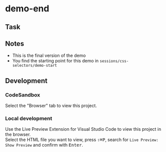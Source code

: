 # demo-end

## Task

## Notes

- This is the final version of the demo
- You find the starting point for this demo in `sessions/css-selectors/demo-start` 

## Development

### CodeSandbox

Select the "Browser" tab to view this project.

### Local development

Use the Live Preview Extension for Visual Studio Code to view this project in the browser.  
Select the HTML file you want to view, press <kbd>⇧</kbd><kbd>⌘</kbd><kbd>P</kbd>, search for `Live Preview: Show Preview` and confirm with <kbd>Enter</kbd>.
